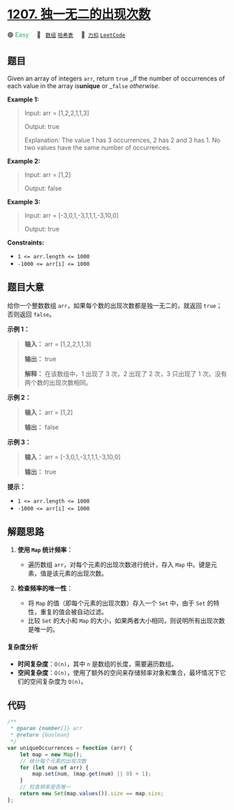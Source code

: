 # [1207. 独一无二的出现次数](https://2xiao.github.io/leetcode-js/problem/1207.html)

🟢 <font color=#15bd66>Easy</font>&emsp; 🔖&ensp; [`数组`](/tag/array.md) [`哈希表`](/tag/hash-table.md)&emsp; 🔗&ensp;[`力扣`](https://leetcode.cn/problems/unique-number-of-occurrences) [`LeetCode`](https://leetcode.com/problems/unique-number-of-occurrences)

## 题目

Given an array of integers `arr`, return `true` _if the number of occurrences
of each value in the array is**unique** or _`false` _otherwise_.

**Example 1:**

> Input: arr = [1,2,2,1,1,3]
>
> Output: true
>
> Explanation: The value 1 has 3 occurrences, 2 has 2 and 3 has 1. No two values have the same number of occurrences.

**Example 2:**

> Input: arr = [1,2]
>
> Output: false

**Example 3:**

> Input: arr = [-3,0,1,-3,1,1,1,-3,10,0]
>
> Output: true

**Constraints:**

- `1 <= arr.length <= 1000`
- `-1000 <= arr[i] <= 1000`

## 题目大意

给你一个整数数组 `arr`，如果每个数的出现次数都是独一无二的，就返回 `true`；否则返回 `false`。

**示例 1：**

> **输入：** arr = [1,2,2,1,1,3]
>
> **输出：** true
>
> **解释：** 在该数组中，1 出现了 3 次，2 出现了 2 次，3 只出现了 1 次。没有两个数的出现次数相同。

**示例 2：**

> **输入：** arr = [1,2]
>
> **输出：** false

**示例 3：**

> **输入：** arr = [-3,0,1,-3,1,1,1,-3,10,0]
>
> **输出：** true

**提示：**

- `1 <= arr.length <= 1000`
- `-1000 <= arr[i] <= 1000`

## 解题思路

1. **使用 `Map` 统计频率**：

   - 遍历数组 `arr`，对每个元素的出现次数进行统计，存入 `Map` 中。键是元素，值是该元素的出现次数。

2. **检查频率的唯一性**：
   - 将 `Map` 的值（即每个元素的出现次数）存入一个 `Set` 中，由于 `Set` 的特性，重复的值会被自动过滤。
   - 比较 `Set` 的大小和 `Map` 的大小，如果两者大小相同，则说明所有出现次数是唯一的。

#### 复杂度分析

- **时间复杂度**：`O(n)`，其中 `n` 是数组的长度，需要遍历数组。
- **空间复杂度**：`O(n)`，使用了额外的空间来存储频率对象和集合，最坏情况下它们的空间复杂度为 `O(n)`。

## 代码

```javascript
/**
 * @param {number[]} arr
 * @return {boolean}
 */
var uniqueOccurrences = function (arr) {
	let map = new Map();
	// 统计每个元素的出现次数
	for (let num of arr) {
		map.set(num, (map.get(num) || 0) + 1);
	}
	// 检查频率是否唯一
	return new Set(map.values()).size == map.size;
};
```

